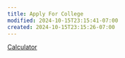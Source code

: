 ```yaml
---
title: Apply For College
modified: 2024-10-15T23:15:41-07:00
created: 2024-10-15T23:15:26-07:00
---
```


[Calculator](https://uc.clearcostcalculator.com/student/default/netpricecalculator/survey)

